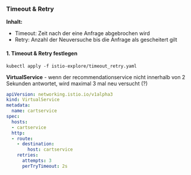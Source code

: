 ### Timeout & Retry

**Inhalt:**

- Timeout: Zeit nach der eine Anfrage abgebrochen wird
- Retry: Anzahl der Neuversuche bis die Anfrage als gescheitert gilt

#### 1. Timeout & Retry festlegen

```shell
kubectl apply -f istio-explore/timeout_retry.yaml
```

 **VirtualService** - wenn der recommendationservice nicht innerhalb von 2 Sekunden antwortet, wird maximal 3 mal neu versucht (?)

```yaml
apiVersion: networking.istio.io/v1alpha3
kind: VirtualService
metadata:
  name: cartservice
spec:
  hosts:
  - cartservice
  http:
  - route:
    - destination:
        host: cartservice
    retries:
      attempts: 3
      perTryTimeout: 2s
```

